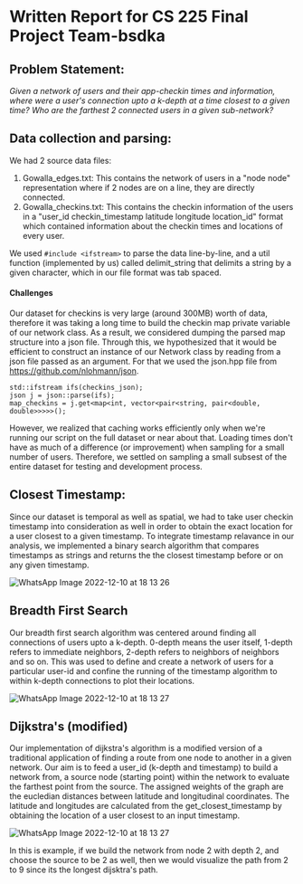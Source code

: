 # Written Report for CS 225 Final Project Team-bsdka

## Problem Statement:

*Given a network of users and their app-checkin times and information, where were a user's connection upto a k-depth at a time closest to a given time?
Who are the farthest 2 connected users in a given sub-network?*

## Data collection and parsing:

We had 2 source data files:
1. Gowalla_edges.txt: This contains the network of users in a "node node" representation where if 2 nodes are on a line, they are directly connected.
2. Gowalla_checkins.txt: This contains the checkin information of the users in a "user_id checkin_timestamp latitude longitude location_id" format
which contained information about the checkin times and locations of every user.

We used ``` #include <ifstream> ``` to parse the data line-by-line, and a util function (implemented by us) called delimit_string that delimits a string by a given
character, which in our file format was tab spaced.

#### Challenges
Our dataset for checkins is very large (around 300MB) worth of data, therefore it was taking a long time to build the checkin map private variable of our network class.
As a result, we considered dumping the parsed map structure into a json file. Through this, we hypothesized that it would be efficient to construct an instance
of our Network class by reading from a json file passed as an argument.
For that we used the json.hpp file from https://github.com/nlohmann/json.
```
std::ifstream ifs(checkins_json);
json j = json::parse(ifs);
map_checkins = j.get<map<int, vector<pair<string, pair<double, double>>>>>();
```
However, we realized that caching works efficiently only when we're running our script on the full dataset or near about that. Loading times don't have as much of a
difference (or improvement) when sampling for a small number of users.
Therefore, we settled on sampling a small subsest of the entire dataset for testing and development process.

## Closest Timestamp:

Since our dataset is temporal as well as spatial, we had to take user checkin timestamp into consideration as well in order to obtain the exact location for a user
closest to a given timestamp.
To integrate timestamp relavance in our analysis, we implemented a binary search algorithm that compares timestamps as strings and returns the the closest timestamp
before or on any given timestamp.

![WhatsApp Image 2022-12-10 at 18 13 26](https://user-images.githubusercontent.com/81874557/206880473-eb8a616e-44f2-4cb4-90d4-74f7d78547c3.jpg)


## Breadth First Search
Our breadth first search algorithm was centered around finding all connections of users upto a k-depth. 0-depth means the user itself, 1-depth refers to immediate neighbors, 2-depth refers to neighbors of neighbors and so on. This was used to define and create a network of users for a particular user-id and confine the running of the timestamp algorithm to within k-depth connections to plot their locations.

![WhatsApp Image 2022-12-10 at 18 13 27](https://user-images.githubusercontent.com/81874557/206880485-12430a8e-d9a2-45e3-9f38-7c25f6b77928.jpg)

## Dijkstra's (modified)
Our implementation of dijkstra's algorithm is a modified version of a traditional application of finding a route from one node to another in a given network. Our aim is to feed a user_id (k-depth and timestamp) to build a network from, a source node (starting point) within the network to evaluate the farthest point from the source.
The assigned weights of the graph are the eucledian distances between latitude and longitudinal coordinates.
The latitude and longitudes are calculated from the get_closest_timestamp by obtaining the location of a user closest to an input timestamp.

![WhatsApp Image 2022-12-10 at 18 13 27](https://user-images.githubusercontent.com/81874557/206880669-21cabeb0-d42b-4a93-b363-cbbdbdf85035.jpg)

In this is example, if we build the network from node 2 with depth 2, and choose the source to be 2 as well, then we would visualize the path from 2 to 9 since its the longest dijsktra's path.




